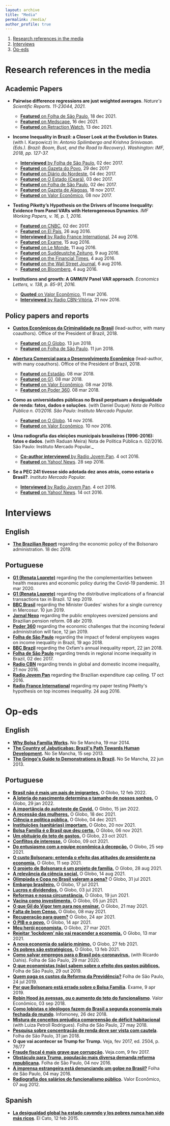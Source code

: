 ```yaml
---
layout: archive
title: "Media"
permalink: /media/
author_profile: true
---
```


1. [Research references in the media](##research-references-in-the-media)
2. [Interviews](#interviews) 
3. [Op-eds](#op-eds)


# Research references in the media
## Academic Papers

* **Pairwise difference regressions are just weighted averages**. _Nature's Scientific Reports. 11-23044, 2021._
	*  [**Featured** on Folha de São Paulo](https://www1.folha.uol.com.br/equilibrioesaude/2021/12/artigo-que-afirmava-que-lockdown-nao-evita-morte-por-covid-e-despublicado.shtml), 18 dec 2021.
	*  [**Featured** on Medscape](https://www.medscape.com/viewarticle/964926?src=), 16 dec 2021.
	*  [**Featured** on Retraction Watch](https://retractionwatch.com/2021/12/13/paper-claiming-a-lack-of-evidence-covid-19-lockdowns-work-is-retracted/), 13 dec 2021.

* **Income Inequality in Brazil: a Closer Look at the Evolution in States**. (with I. Karpowicz) In: _Antonio Spilimbergo and Krishna Srinivasan. (Eds.). Brazil: Boom, Bust, and the Road to Recovery}. Washington: IMF, 2018, pp. 127-37._
	* [**Interviewed** by Folha de São Paulo](http://www1.folha.uol.com.br/mercado/2017/12/1940185-funcionalismo-acentua-desigualdade-de-renda-entre-os-estados-diz-estudo.shtml), 02 dec 2017.
	* [**Featured** on Gazeta do Povo](http://www.gazetadopovo.com.br/politica/republica/altos-salarios-dos-servidores-impedem-queda-maior-da-desigualdade-no-pais-bsi2bvxcfxix6on7lwgm4oue3), 29 dec 2017
	* [**Featured** on Diário do Nordeste](http://www.gazetadopovo.com.br/politica/republica/altos-salarios-dos-servidores-impedem-queda-maior-da-desigualdade-no-pais-bsi2bvxcfxix6on7lwgm4oue3), 04 dec 2017.
	* [**Featured** on O Estado (Ceará)](https://issuu.com/oestadoce/docs/03-12), 03 dec 2017.
	* [**Featured** on Folha de São Paulo](http://www1.folha.uol.com.br/mercado/2017/12/1940204-desigualdade-de-renda-cai-mais-no-nordeste.shtml), 02 dec 2017.
	* [**Featured** on Gazeta de Alagoas](http://gazetaweb.globo.com/gazetadealagoas/noticia.php?c=315446), 18 nov 2017.
	* [**Featured** on Valor Econômico](http://www.valor.com.br/brasil/5185755/distancia-entre-ricos-e-pobres-no-df-e-18-maior-que-media-do-pais-mostra-estudo), 08 nov 2017.

* **Testing Piketty’s Hypothesis on the Drivers of Income Inequality: Evidence from Panel VARs with Heterogeneous Dynamics**. _IMF Working Papers, v. 16, p. 1, 2016._
	* [**Featured** on CNBC](http://www.cnbc.com/2016/08/06/imf-economist-pikettys-inequality-claims-have-no-formal-empirical-testing.html), 02 dec 2017.
	* [**Featured** on El País](https://economia.elpais.com/economia/2016/08/24/actualidad/1472064789_141473.html), 26 aug 2016.
	* [**Interviewed** by Radio France International](http://www.valor.com.br/brasil/5185755/distancia-entre-ricos-e-pobres-no-df-e-18-maior-que-media-do-pais-mostra-estudo), 24 aug 2016.
	* [**Featured** on Exame](http://exame.abril.com.br/economia/tese-de-piketty-e-desmentida-por-estudo-de-brasileiro-no-fmi/), 15 aug 2016.
	* [**Featured** on Le Monde](http://www.lemonde.fr/economie/article/2016/08/11/une-etude-du-fmi-conteste-les-theories-de-thomas-piketty-sur-les-inegalites_4981137_3234.html), 11 aug 2016.
	* [**Featured** on Suddeustche Zeitung](http://www.sueddeutsche.de/wirtschaft/wirbel-um-these-von-piketty-ist-die-kapitalismus-formel-widerlegt-1.3113671), 9 aug 2016.
	* [**Featured** on the Financial Times](http://ftalphaville.ft.com/2016/08/04/2171876/further-reading-2066/), 4 aug 2016.
	* [**Featured** on the Wall Street Journal](http://blogs.wsj.com/economics/2016/08/05/no-empirical-evidence-for-thomas-pikettys-inequality-theory-imf-economist-argues/), 6 aug 2016.
	* [**Featured** on Bloomberg](http://www.bloomberg.com/news/articles/2016-08-04/wealth-inequality-may-not-work-the-way-piketty-thinks), 4 aug 2016.

* **Institutions and growth: A GMM/IV Panel VAR approach**. _Economics Letters, v. 138, p. 85-91, 2016._
	* [**Quoted** on Valor Econômico](http://www.valor.com.br/opiniao/4476034/lava-jato-e-o-pib), 11 mar 2016.
	* [**Interviewed** by Radio CBN-Vitória](http://www.gazetaonline.com.br/cbn_vitoria/entrevistas/2016/11/brasil-precisa-de-pelo-menos-seis-reformas-afirma-gandra-1013998072.html), 21 nov 2016.

## Policy papers and reports
* **[Custos Econômicos da Criminalidade no Brasil](https://github.com/omercadopopular/omercadopopular.github.io/blob/master/files/custos-economicos-da-criminalidade-no-brasil-06-2018.pdf)** (lead-author, with many coauthors). Office of the President of Brazil, 2018.
	* [**Featured** on O Globo](https://oglobo.globo.com/opiniao/medindo-os-custos-economicos-da-criminalidade-no-brasil-22772123). 13 jun 2018.
	* [**Featured** on Folha de São Paulo](https://www1.folha.uol.com.br/cotidiano/2018/06/cada-jovem-morto-faz-pais-perder-r-550-mil.shtml). 11 jun 2018.

* **[Abertura Comercial para o Desenvolvimento Econômico](https://github.com/omercadopopular/omercadopopular.github.io/blob/master/files/abertura_comercial_para_o_desenvolvimento_economico.pdf)** (lead-author, with many coauthors). Office of the President of Brazil, 2018.
	* [**Featured** on Estadão](https://economia.estadao.com.br/blogs/fernando-dantas/abrir-o-comercio-proteger-o-trabalhador/?fbclid=IwAR0Qy6ekQB_NzcXDZvKP2U02htflVP1Y75k7K0TLivBN4GZvnB93DOLvqCU). 08 mar 2018.
	* [**Featured** on G1](https://g1.globo.com/mundo/blog/helio-gurovitz/post/2018/03/08/e-se-o-brasil-se-abrisse-mais.ghtml?fbclid=IwAR2aPze7Dy3qeR4KROz0pC_12FEmMHyFjR-ujxZ3m0akZW5g1SbI9SoGMKc). 08 mar 2018.
	* [**Featured** on Valor Econômico](https://valor.globo.com/brasil/coluna/estudo-da-sae-defende-maior-abertura-da-economia-brasileira.ghtml). 08 mar 2018.
	* [**Featured** on Poder 360](https://www.poder360.com.br/economia/com-abertura-comercial-75-dos-setores-criariam-empregos-diz-governo/?fbclid=IwAR17ps78EN6qEGCdNhgXqXa1PjVr0H_N7q2tSX58SKspPmYKtSPegjZnOeA). 08 mar 2018.

* **Como as universidades públicas no Brasil perpetuam a desigualdade de renda: fatos, dados e soluções**. (with Daniel Duque) _Nota de Política Pública n. 01/2016. São Paulo: Instituto Mercado Popular._
	* [**Featured** on O Globo](https://blogs.oglobo.globo.com/antonio-gois/post/chance-de-um-aluno-mais-pobre-entrar-numa-universidade-publica-e-de-apenas-2-quadro-nao-e-muito-diferente-nas-particulares.html). 14 nov 2016. 
	* [**Featured** on Valor Econômico](http://www.valor.com.br/opiniao/4476034/lava-jato-e-o-pib). 10 nov 2016. 

* **Uma radiografia das eleições municipais brasileiras (1996-2016): fatos e dados**. (with Raduan Meira) Nota de Política Pública n. 02/2016. São Paulo: Instituto Mercado Popular._
	* [**Co-author interviewed** by Radio Jovem Pan](https://www.youtube.com/watch?v=-L-B9cnqkuI). 4 oct 2016.
	* [**Featured** on Yahoo! News](https://br.noticias.yahoo.com/partidos-fisiol%C3%B3gicos-comandam-49-dos-munic%C3%ADpios-144058157.html). 28 sep 2016. 

* **Se a PEC 241 tivesse sido adotada dez anos atrás, como estaria o Brasil?**. _Instituto Mercado Popular._
	* [**Interviewed** by Radio Jovem Pan](https://www.youtube.com/watch?v=4TJ-RRnJoQs&feature=youtu.be). 4 oct 2016.
	* [**Featured** on Yahoo! News](https://br.noticias.yahoo.com/partidos-fisiol%C3%B3gicos-comandam-49-dos-munic%C3%ADpios-144058157.html). 14 oct 2016.

# Interviews 
## English
* [**The Brazilian Report**](https://brazilian.report/podcast/2019/12/18/bolsonaro-1-year-carlos-goes-claudio-couto/) regarding the economic policy of the Bolsonaro administration. 18 dec 2019.

## Portuguese
* [**G1 (Renata Loprete)**](https://g1.globo.com/podcast/o-assunto/noticia/2020/03/31/o-assunto-154-saude-x-economia-o-falso-dilema-do-que-salvar.ghtml) regarding the the complementarities between health measures and economic policy during the Covid-19 pandemic. 31 mar 2020.
* [**G1 (Renata Loprete)**](https://g1.globo.com/podcast/o-assunto/noticia/2019/09/12/o-assunto-14-a-polemica-sobre-uma-nova-cpmf-e-como-ela-ajudou-a-derrubar-o-secretario-da-receita.ghtml) regarding the distributive implications of a financial transactions tax in Brazil. 12 sep 2019.
* [**BBC Brasil**](https://www.bbc.com/portuguese/brasil-48576812) regarding the Minister Guedes' wishes for a single currency in Mercosur. 10 jun 2019.
* [**Jornal Nexo**](https://www.nexojornal.com.br/expresso/2019/04/08/%C3%89-justo-o-peso-da-reforma-da-Previd%C3%AAncia-sobre-os-servidores?utm_medium=Social&utm_campaign=Echobox&utm_source=Twitter&fbclid=IwAR0tiHS0E8BHpJuomeMHGbY8ggpN6Mvh0DsQVkNvGBIDmF2f50SHZ6l3h34#Echobox=1554778758) regarding the public employees oversized pensions and Brazilian pension reform. 08 abr 2019.
* [**Poder 360**](https://www1.folha.uol.com.br/mercado/2018/08/aumentar-salario-de-juizes-e-desconhecer-realidade-brasileira-diz-economista.shtml) regarding the economic challenges that the incoming federal administration will face, 12 jan 2019. 
* [**Folha de São Paulo**](https://www1.folha.uol.com.br/mercado/2018/08/aumentar-salario-de-juizes-e-desconhecer-realidade-brasileira-diz-economista.shtml) regarding the impact of federal employees wages on income inequality in Brazil, 19 ago 2018. 
* [**BBC Brazil**](https://www.bbc.com/portuguese/geral-42762862) regarding the Oxfam's annual inequality report, 22 jan 2018. 
* [**Folha de São Paulo**](http://www1.folha.uol.com.br/mercado/2017/12/1940185-funcionalismo-acentua-desigualdade-de-renda-entre-os-estados-diz-estudo.shtml) regarding trends in regional income inequality in Brazil, 02 dec 2017. 
* [**Radio CBN**](http://www.gazetaonline.com.br/cbn_vitoria/entrevistas/2016/11/brasil-precisa-de-pelo-menos-seis-reformas-afirma-gandra-1013998072.html) regarding trends in global and domestic income inequality, 21 nov 2016. 
* [**Radio Jovem Pan**](https://www.youtube.com/watch?v=4TJ-RRnJoQs&feature=youtu.be) regarding the Brazilian expenditure cap ceiling. 17 oct 2016. 
* [**Radio France International**](https://www.rfi.fr/br/brasil/20160824-desigualdade-esta-nas-profissoes-diz-brasileiro-que-contestou-thomas-piketty-1) regarding my paper testing Piketty's hypothesis on top incomes inequality. 24 aug 2016.

# Op-eds
## English
* **[Why Bolsa Família Works](https://semancha.com/2014/03/19/what-do-friedman-and-lula-have-in-common/).** No Se Mancha, 19 mar 2014. 
* **[The Country of Jabuticabas: Brazil's Path Towards Human Development](https://semancha.com/2013/09/15/the-country-of-jabuticabas-brazils-path-towards-human-development/).** No Se Mancha, 15 sep 2013. 
* **[The Gringo's Guide to Demonstrations in Brazil](url).** No Se Mancha, 22 jun 2013.

## Portuguese
* **[Brasil não é mais um país de imigrantes.](https://oglobo.globo.com/economia/brasil-nao-mais-um-pais-de-imigrantes-25391280)** O Globo, 12 feb 2022. 
* **[A loteria do nascimento determina o tamanho de nossos sonhos.](https://oglobo.globo.com/economia/a-loteria-do-nascimento-determina-tamanho-de-nossos-sonhos-25372215)** O Globo, 29 jan 2022. 
* **[A importância do autoteste de Covid.](https://oglobo.globo.com/economia/a-importancia-do-autoteste-de-covid-25355275)** O Globo, 15 jan 2022. 
* **[A recessão das mulheres.](https://oglobo.globo.com/economia/a-recessao-das-mulheres-25324496)** O Globo, 18 dec 2021. 
* **[Ciência e política pública.](https://oglobo.globo.com/economia/ciencia-politica-publica-1-25305681)** O Globo, 04 dec 2021. 
* **[Instituições (sanitárias) importam.](https://oglobo.globo.com/economia/instituicoes-sanitarias-importam-25284274)** O Globo, 20 nov 2021. 
* **[Bolsa Família é o Brasil que deu certo.](https://oglobo.globo.com/economia/bolsa-familia-o-brasil-que-deu-certo-1-25265926)** O Globo, 06 nov 2021. 
* **[Um obituário do teto de gastos.](https://oglobo.globo.com/economia/um-obituario-do-teto-de-gastos-25248498)** O Globo, 23 oct 2021. 
* **[Conflitos de interesse.](https://oglobo.globo.com/economia/conflitos-de-interesse-25230688)** O Globo, 09 oct 2021. 
* **[Do entusiasmo com a equipe econômica à decepção.](https://oglobo.globo.com/economia/do-entusiasmo-com-equipe-economica-decepcao-25212666)** O Globo, 25 sep 2021. 
* **[O custo Bolsonaro: entenda o efeito das atitudes do presidente na economia.](https://oglobo.globo.com/economia/o-custo-bolsonaro-entenda-efeito-das-atitudes-do-presidente-na-economia-25192962)** O Globo, 11 sep 2021. 
* **[O projeto de Bolsonaro é um projeto de família.](https://oglobo.globo.com/economia/o-projeto-de-bolsonaro-um-projeto-de-familia-25174345)** O Globo, 28 aug 2021. 
* **[A relevância da ciência social.](https://oglobo.globo.com/economia/a-relevancia-da-ciencia-social-1-25154594)** O Globo, 14 aug 2021. 
* **[Olimpíada e Copa no Brasil valeram a pena?](https://oglobo.globo.com/economia/olimpiada-copa-no-brasil-valeram-pena-25134455)** O Globo, 31 jul 2021. 
* **[Embargo brasileiro.](https://oglobo.globo.com/economia/embargo-brasileiro-25114232)** O Globo, 17 jul 2021. 
* **[Lucros e dividendos.](https://oglobo.globo.com/economia/lucros-dividendos-1-25088443)** O Globo, 03 jul 2021. 
* **[Reformas e nossa circunstância.](https://oglobo.globo.com/economia/reformas-nossa-circunstancia-25068595)** O Globo, 19 jun 2021. 
* **[Vacina como investimento.](https://oglobo.globo.com/economia/vacina-como-investimento-25048326)** O Globo, 05 jun 2021. 
* **[O que Gil do Vigor tem para nos ensinar.](https://oglobo.globo.com/economia/o-que-gil-do-vigor-tem-para-nos-ensinar-25028279)** O Globo, 21 may 2021. 
* **[Falta de bom Censo.](https://oglobo.globo.com/economia/falta-de-bom-censo-25008688)** O Globo, 08 may 2021. 
* **[Recuperação para quem?](https://oglobo.globo.com/economia/recuperacao-para-quem-1-24985795)** O Globo, 24 apr 2021. 
* **[O PIB e o povo.](https://oglobo.globo.com/economia/o-pib-o-povo-24964338)** O Globo, 14 apr 2021. 
* **[Meu herói economista.](https://oglobo.globo.com/economia/meu-heroi-economista-24943718)** O Globo, 27 mar 2021. 
* **[Rejeitar ‘lockdown’ não vai reacender a economia.](https://oglobo.globo.com/economia/rejeitar-lockdown-nao-vai-reacender-economia-24923392)** O Globo, 13 mar 2021. 
* **[A nova economia do salário mínimo.](https://oglobo.globo.com/economia/a-nova-economia-do-salario-minimo-24901841)** O Globo, 27 feb 2021. 
* **[Os pobres são estratégicos.](https://oglobo.globo.com/economia/os-pobres-sao-estrategicos-24880790)** O Globo, 13 feb 2021. 
* **[Como salvar empregos para o Brasil pós-coronavírus.](https://www1.folha.uol.com.br/mercado/2020/03/como-salvar-empregos-para-o-brasil-pos-coronavirus.shtml)** (with Ricardo Dahis). Folha de São Paulo, 29 mar 2020. 
* **[O que economistas (não) sabem sobre o efeito dos gastos públicos.](https://www1.folha.uol.com.br/mercado/2019/10/o-que-economistas-nao-sabem-sobre-o-efeito-dos-gastos-publicos.shtml)** Folha de São Paulo, 29 out 2019. 
* **[Quem paga os custos da Reforma da Previdência?](https://www1.folha.uol.com.br/opiniao/2019/07/quem-paga-os-custos-da-reforma-da-previdencia.shtml)** Folha de São Paulo, 24 jul 2019. 
* **[Por que Bolsonaro está errado sobre o Bolsa Família](https://exame.com/economia/por-que-bolsonaro-esta-errado-sobre-o-bolsa-familia/).** Exame, 9 apr 2019. 
* **[Robin Hood às avessas, ou o aumento do teto do funcionalismo](https://valor.globo.com/opiniao/coluna/robin-hood-as-avessas-ou-o-aumento-do-teto-dos-servidores.ghtml)**. Valor Econômico, 03 sep 2018. 
* **[Como lobistas e ideólogos fazem do Brasil a segunda economia mais fechada do mundo](https://www.infomoney.com.br/politica/como-lobistas-e-ideologos-fazem-do-brasil-a-segunda-economia-mais-fechada-do-mundo/)**. Infomoney, 26 dez 2018.
* **[Mistura de conceitos prejudica compreensão de déficit habitacional](https://www1.folha.uol.com.br/cotidiano/2018/05/mistura-de-conceitos-prejudica-compreensao-de-deficit-habitacional.shtml)** (with Luiza Petroll Rodrigues). Folha de São Paulo, 27 may 2018. 
* **[Pesquisa sobre concentração de renda deve ser vista com cautela](https://www1.folha.uol.com.br/mercado/2018/01/1954599-pesquisa-sobre-concentracao-de-renda-deve-ser-vista-com-cautela.shtml)**. Folha de São Paulo, 31 jan 2018. 
* **O que vai acontecer se Trump for Trump.** Veja, fev 2017, ed. 2504, p. 76/77
* **[Fraude fiscal é mais grave que corrupção](https://veja.abril.com.br/coluna/cacador-de-mitos/carlos-goes-8220-fraude-fiscal-e-mais-grave-que-corrupcao-8221/).** Veja.com, 9 fev 2017. 
* **[Obstáculo para Trump, população mais diversa demanda reforma republicana](http://temas.folha.uol.com.br/america-partida/demografia-e-eleicoes/obstaculo-para-trump-populacao-mais-diversa-demanda-reforma-republicana.shtml).** Folha de São Paulo, 04 nov 2016.  
* **[A imprensa estrangeira está denunciando um golpe no Brasil?](https://www1.folha.uol.com.br/opiniao/2016/05/1767493-a-imprensa-estrangeira-esta-denunciando-um-golpe-no-brasil.shtml)** Folha de São Paulo, 04 may 2016. 
* **[Radiografia dos salários do funcionalismo público](https://valor.globo.com/opiniao/coluna/radiografia-dos-salarios-do-funcionalismo-publico.ghtml).** Valor Econômico, 07 aug 2012. 

## Spanish
* **[La desigualdad global ha estado cayendo y los pobres nunca han sido más ricos](https://www.elcato.org/olvidese-de-los-titulares-la-desigualdad-global-ha-estado-cayendo-y-los-pobres-nunca-han-sido-mas)**. El Cato, 12 feb 2015. 
